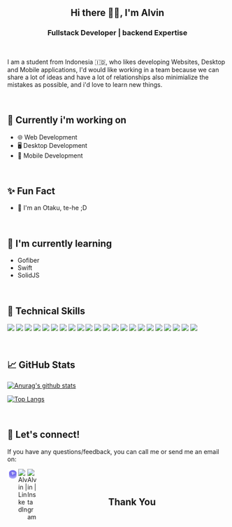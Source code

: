 <h2 align="center"> Hi there 👋👋, I'm Alvin </h2>


<h3 align="center">Fullstack Developer | backend Expertise</h3>

<br>

<p>I am a student from Indonesia 🇮🇩, who likes developing Websites, Desktop and Mobile applications, I'd would like working in a team because we can share a lot of ideas and have a lot of relationships also minimialize the mistakes as possible, and i'd love to learn new things.</p>

<br>

## 🎯 Currently i'm working on
- 🌐 Web Development
- 🖥️ Desktop Development
- 📱 Mobile Development

<br>

## ✨ Fun Fact
- 🤡  I'm an Otaku, te-he ;D

<br>

## 🌱 I'm currently learning
- Gofiber
- Swift
- SolidJS

<br>

## 💼 Technical Skills
![](https://img.shields.io/badge/Languange-React-informational?style=flat&logo=react&color=61DAFB)
![](https://img.shields.io/badge/Languange-Golang-informational?style=flat&logo=go)
![](https://img.shields.io/badge/Languange-Nextjs-informational?style=flat&logo=Next.js&color=000000)
![](https://img.shields.io/badge/Languange-JavaScript-informational?style=flat&logo=JavaScript&color=F7DF1E)
![](https://img.shields.io/badge/Languange-TypeScript-informational?style=flat&logo=TypeScript&color=3178C6)
![](https://img.shields.io/badge/Languange-HTML5-informational?style=flat&logo=HTML5&color=E34F26)
![](https://img.shields.io/badge/Languange-Python-informational?style=flat&logo=Python&color=3776AB)
![](https://img.shields.io/badge/RDBMS-PostgreSQL-informational?style=flat&logo=PostgreSQL&color=336791)
![](https://img.shields.io/badge/RDBMS-SQLite-informational?style=flat&logo=SQLite&color=003B57)
![](https://img.shields.io/badge/Framework-Django-informational?style=flat&logo=Django&color=092E20)
![](https://img.shields.io/badge/Framework-Express-informational?style=flat&logo=Express&color=000000)
![](https://img.shields.io/badge/Framework-Flutter-informational?style=flat&logo=Flutter&color=02569B)
![](https://img.shields.io/badge/Languange-CSS3-informational?style=flat&logo=CSS3&color=1572B6)
![](https://img.shields.io/badge/Framework-Tailwind-informational?style=flat&logo=TailwindCSS&color=06B6D4)
![](https://img.shields.io/badge/Framework-FramerMotion-informational?style=flat&logo=Framer&color=0055FF)
![](https://img.shields.io/badge/Tools-Figma-informational?style=flat&logo=Figma&color=F24E1E)
![](https://img.shields.io/badge/Tools-NPM-informational?style=flat&logo=NPM&color=CB3837)
![](https://img.shields.io/badge/Tools-PyPI-informational?style=flat&logo=PyPI&color=3775A9)
![](https://img.shields.io/badge/Tools-Yarn-informational?style=flat&logo=Yarn&color=2C8EBB)
![](https://img.shields.io/badge/Tools-Git-informational?style=flat&logo=Git&color=F05032)
![](https://img.shields.io/badge/Tools-GitHub-informational?style=flat&logo=GitHub&color=181717)
![](https://img.shields.io/badge/Tools-Vercel-informational?style=flat&logo=Vercel&color=000000)


<br>

## 📈 GitHub Stats

[![Anurag's github stats](https://github-readme-stats.vercel.app/api?username=AlvinSetyaPranata)](https://github.com/AlvinSetyaPranata)

[![Top Langs](https://github-readme-stats.vercel.app/api/top-langs/?username=AlvinSetyaPranata&layout=compact)](https://github.com/AlvinSetyaPranata)

<br>
    
## 🤝 Let's connect!
If you have any questions/feedback, you can call me or send me an email on:

<a href="https://alvinsetya.my.id"><img align="left" width="25" height="25" src="https://github.com/AlvinSetyaPranata/AlvinSetyaPranata/blob/d1d2368ef0780aeb71c2d693539b073e4939c100/logo.png" alt="Alvin | LinkedIn" width="21px"/></a>
<a href="https://www.linkedin.com/in/alvin-setya-3b23511b6"><img align="left" src="https://raw.githubusercontent.com/yushi1007/yushi1007/main/images/linkedin.svg" alt="Alvin | LinkedIn" width="21px"/></a>
<a href="https://www.instagram.com/alvinsetya__p/"><img align="left" src="https://raw.githubusercontent.com/yushi1007/yushi1007/main/images/instagram.svg" alt="Alvin | Instagram" width="21px"/></a>

<br>
<br>

<h2 align="center"> Thank You </h2>
